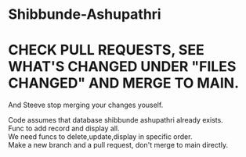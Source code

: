 # Shibbunde-Ashupathri
# CHECK PULL REQUESTS, SEE WHAT'S CHANGED UNDER "FILES CHANGED"  AND MERGE TO MAIN.
And Steeve stop merging your changes youself.

Code assumes that database shibbunde ashupathri already exists.\
Func to add record and display all.\
We need funcs to delete,update,display in specific order.\
Make a new branch and a pull request, don't merge to main directly.
